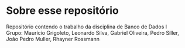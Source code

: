 # Sobre esse repositório<br>
Repositório contendo o trabalho da disciplina de Banco de Dados I  <br>
Grupo: Maurício Grigoleto, Leonardo Silva, Gabriel Oliveira, Pedro Siller, João Pedro Muller, Rhayner Rossmann  <br>
